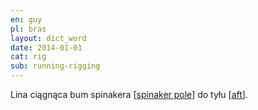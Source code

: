 ```yaml
---
en: guy
pl: bras
layout: dict_word
date: 2014-01-01
cat: rig
sub: running-rigging
---
```


Lina ciągnąca bum spinakera [[spinaker pole](/dict/spinaker-pole.html)] do tyłu [[aft](/dict/a/aft.html)].
